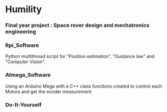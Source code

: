 # Humility

### Final year project : Space rover design and mechatronics engineering

### Rpi_Software
Python multithread script for "Position estimation", "Guidance law" and "Computer Vision".

### Atmega_Software 
Using an Arduino Mega with a C++ class functions created to control each Motors and get the ecoder measurement


### Do-It-Yourself
